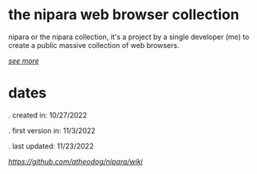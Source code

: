 # the nipara web browser collection
nipara or the nipara collection, it's a project by a single developer (me) to create a public massive collection of web browsers.

[*see more*](https://github.com/atheodog/nipara/wiki)

# dates
. created in: 10/27/2022

. first version in: 11/3/2022

. last updated: 11/23/2022

*https://github.com/atheodog/nipara/wiki*
